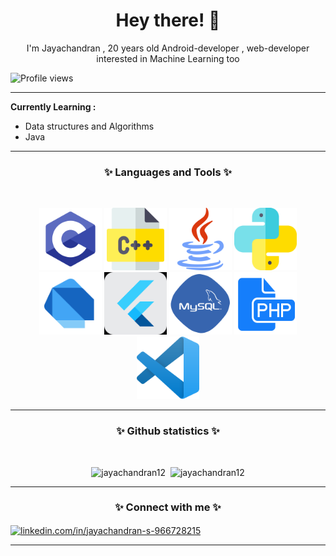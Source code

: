 <h1 align="center">Hey there! 👋</h1>
<p align="center">I'm Jayachandran , 20 years old  Android-developer , web-developer interested in Machine Learning too</p>

![Profile views](https://gpvc.arturio.dev/jayachandran12)  

---

**Currently Learning :** 
- Data structures and Algorithms
- Java

---

<h3 align="center">✨ Languages and Tools ✨</h3><br>
<p align="center"> 
    <img src="https://github.com/Jayachandran12/Jayachandran12/blob/master/assets/c-programming-569564.png" alt="c"         width="100" height="100"/> 
    <img src="https://github.com/Jayachandran12/Jayachandran12/blob/master/assets/c.png"                    alt="cplusplus" width="100" height="100"/> 
    <img src="https://github.com/Jayachandran12/Jayachandran12/blob/master/assets/java.png"                 alt="java"      width="100" height="100"/> 
    <img src="https://github.com/Jayachandran12/Jayachandran12/blob/master/assets/python.png"               alt="python"    width="100" height="100"/>
    <img src="https://github.com/Jayachandran12/Jayachandran12/blob/master/assets/dart_mono.png"            alt="dart"      width="100" height="100"/>
    <img src="https://github.com/Jayachandran12/Jayachandran12/blob/master/assets/flutter.png"              alt="flutter"   width="100" height="100"/> 
    <img src="https://github.com/Jayachandran12/Jayachandran12/blob/master/assets/mysql.png"                alt="mysql"     width="100" height="100"/> 
    <img src="https://github.com/Jayachandran12/Jayachandran12/blob/master/assets/php.png"                  alt="php"       width="100" height="100"/> 
    <img src="https://github.com/Jayachandran12/Jayachandran12/blob/master/assets/vscode.png"               alt="vscode"    width="100" height="100">
</p>

---

<h3 align="center">✨ Github statistics ✨</h3><br>

<p align="center">
    <img src="https://github-readme-stats.vercel.app/api?username=jayachandran12&hide=stars&show_icons=true&theme=dracula&line_height=32" alt="jayachandran12">&nbsp;
    <img src="https://github-readme-stats.vercel.app/api/top-langs/?username=jayachandran12&count_private=true&theme=dracula"             alt="jayachandran12">
</p>

--- 

<h3 align="center">✨ Connect with me ✨</h3>
<p align="left">
 <a href="https://linkedin.com/in/linkedin.com/in/jayachandran-s-966728215" target="blank">
    <img align="center" src="https://raw.githubusercontent.com/rahuldkjain/github-profile-readme-generator/master/src/images/icons/Social/linked-in-alt.svg"        alt="linkedin.com/in/jayachandran-s-966728215" height="30" width="40" />
    </a>
</p>

*************
